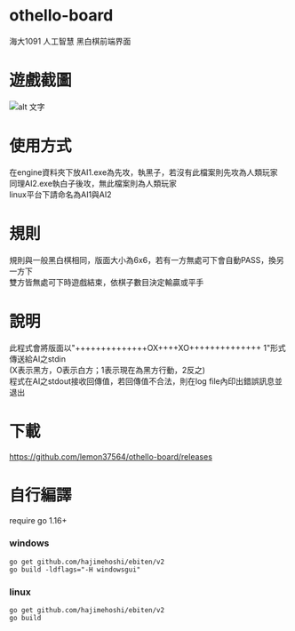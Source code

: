 # othello-board
海大1091 人工智慧 黑白棋前端界面

# 遊戲截圖
![alt 文字](https://raw.githubusercontent.com/lemon37564/othello-board/main/game/img/screenshot.webp "Logo 標題文字 1")

# 使用方式
在engine資料夾下放AI1.exe為先攻，執黑子，若沒有此檔案則先攻為人類玩家  
同理AI2.exe執白子後攻，無此檔案則為人類玩家  
linux平台下請命名為AI1與AI2

# 規則
規則與一般黑白棋相同，版面大小為6x6，若有一方無處可下會自動PASS，換另一方下  
雙方皆無處可下時遊戲結束，依棋子數目決定輸贏或平手  

# 說明
此程式會將版面以"++++++++++++++OX++++XO++++++++++++++ 1"形式傳送給AI之stdin  
(X表示黑方，O表示白方；1表示現在為黑方行動，2反之)  
程式在AI之stdout接收回傳值，若回傳值不合法，則在log file內印出錯誤訊息並退出  

# 下載
https://github.com/lemon37564/othello-board/releases

# 自行編譯
require go 1.16+
### windows
```
go get github.com/hajimehoshi/ebiten/v2
go build -ldflags="-H windowsgui"
```
### linux
```
go get github.com/hajimehoshi/ebiten/v2
go build
```
